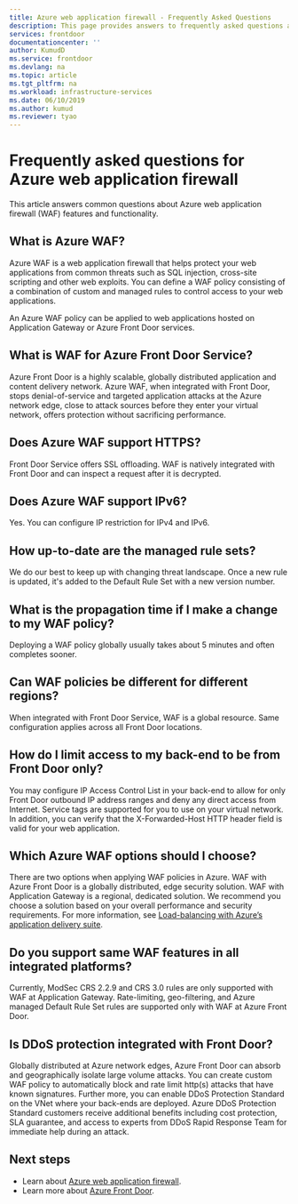```yaml
---
title: Azure web application firewall - Frequently Asked Questions
description: This page provides answers to frequently asked questions about Azure Front Door Service
services: frontdoor
documentationcenter: ''
author: KumudD
ms.service: frontdoor
ms.devlang: na
ms.topic: article
ms.tgt_pltfrm: na
ms.workload: infrastructure-services
ms.date: 06/10/2019
ms.author: kumud
ms.reviewer: tyao
---
```


# Frequently asked questions for Azure web application firewall

This article answers common questions about Azure web application firewall (WAF) features and functionality. 

## What is Azure WAF?

Azure WAF is a web application firewall that helps protect your web applications from common threats such as SQL injection, cross-site scripting and other web exploits. You can define a WAF policy consisting of a combination of custom and managed rules to control access to your web applications.

An Azure WAF policy can be applied to web applications hosted on Application Gateway or Azure Front Door services.

## What is WAF for Azure Front Door Service? 

Azure Front Door is a highly scalable, globally distributed application and content delivery network. Azure WAF, when integrated with Front Door, stops denial-of-service and targeted application attacks at the Azure network edge, close to attack sources before they enter your virtual network, offers protection without sacrificing performance.

## Does Azure WAF support HTTPS?

Front Door Service offers SSL offloading. WAF is natively integrated with Front Door and can inspect a request after it is decrypted.

## Does Azure WAF support IPv6?

Yes. You can configure IP restriction for IPv4 and IPv6.

## How up-to-date are the managed rule sets?

We do our best to keep up with changing threat landscape. Once a new rule is updated, it's added to the Default Rule Set with a new version number.

## What is the propagation time if I make a change to my WAF policy?

Deploying a WAF policy globally usually takes about 5 minutes and often completes sooner.

## Can WAF policies be different for different regions?

When integrated with Front Door Service, WAF is a global resource. Same configuration applies across all Front Door locations.
 
## How do I limit access to my back-end to be from Front Door only?

You may configure IP Access Control List in your back-end to allow for only Front Door outbound IP address ranges and deny any direct access from Internet. Service tags are supported for you to use on your virtual network. In addition, you can verify that the X-Forwarded-Host HTTP header field is valid for your web application.




## Which Azure WAF options should I choose?

There are two options when applying WAF policies in Azure. WAF with Azure Front Door is a globally distributed, edge security solution. WAF with Application Gateway is a regional, dedicated solution. We recommend you choose a solution based on your overall performance and security requirements. For more information, see [Load-balancing with Azure’s application delivery suite](https://docs.microsoft.com/azure/frontdoor/front-door-lb-with-azure-app-delivery-suite).


## Do you support same WAF features in all integrated platforms?

Currently, ModSec CRS 2.2.9 and CRS 3.0 rules are only supported with WAF at Application Gateway. Rate-limiting, geo-filtering, and Azure managed Default Rule Set rules are supported only with WAF at Azure Front Door.

## Is DDoS protection integrated with Front Door? 

Globally distributed at Azure network edges, Azure Front Door can absorb and geographically isolate large volume attacks. You can create custom WAF policy to automatically block and rate limit http(s) attacks that have known signatures. Further more, you can enable DDoS Protection Standard on the VNet where your back-ends are deployed. Azure DDoS Protection Standard customers receive additional benefits including cost protection, SLA guarantee, and access to experts from DDoS Rapid Response Team for immediate help during an attack. 

## Next steps

- Learn about [Azure web application firewall](waf-overview.md).
- Learn more about [Azure Front Door](front-door-overview.md).

